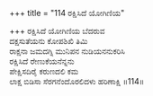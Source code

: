 +++
title = "114 ರಕ್ಷಿಸಿದೆ ಯೋಗಿಣಿಯ"

+++
ರಕ್ಷಿಸಿದೆ ಯೋಗಿಣಿಯ ಬೆದರುವ   
ದಕ್ಷಸುತೆಯನು ಕೋಪಶಿಖಿ ತಿಮಿ  
ರಾಕ್ಷನಾ ಜಮದಗ್ನಿ ಮುನಿಪನ ನುಡಿಯನನುಕರಿಸಿ   
ರಕ್ಷಿಸಿದೆ ರೇಣುಕೆಯನೆನ್ನನು  
ಪೇಕ್ಷಿಸದಿರೈ ಕರುಣದಲಿ ಕಮ  
ಲಾಕ್ಷ ಬಿಡಿಸಾ ಸೆರಗನೆಂದೊರಲಿದಳು ಹರಿಣಾಕ್ಷಿ    ॥114॥